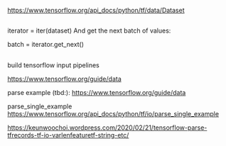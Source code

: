 https://www.tensorflow.org/api_docs/python/tf/data/Dataset
##
iterator = iter(dataset)
And get the next batch of values:

batch = iterator.get_next()
##

build tensorflow input pipelines

https://www.tensorflow.org/guide/data


parse example (tbd:):
https://www.tensorflow.org/guide/data


parse_single_example
https://www.tensorflow.org/api_docs/python/tf/io/parse_single_example


https://keunwoochoi.wordpress.com/2020/02/21/tensorflow-parse-tfrecords-tf-io-varlenfeaturetf-string-etc/






